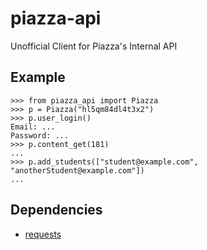 # piazza-api

Unofficial Client for Piazza's Internal API

## Example
```
>>> from piazza_api import Piazza
>>> p = Piazza("hl5qm84dl4t3x2")
>>> p.user_login()
Email: ...
Password: ...
>>> p.content_get(181)
...
>>> p.add_students(["student@example.com", "anotherStudent@example.com"])
...
```

## Dependencies

* [requests](http://python-requests.org/)
